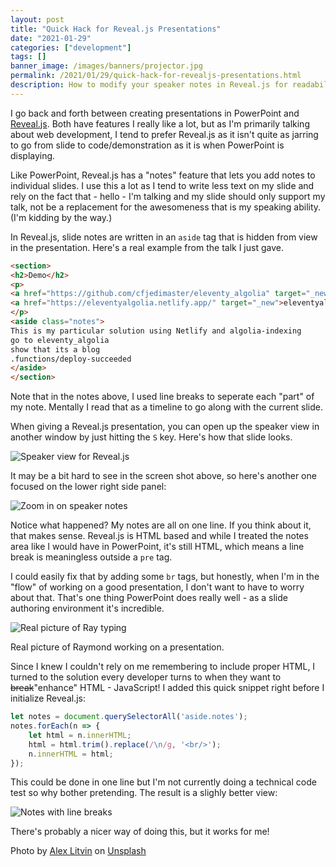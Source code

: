 ```yaml
---
layout: post
title: "Quick Hack for Reveal.js Presentations"
date: "2021-01-29"
categories: ["development"]
tags: []
banner_image: /images/banners/projector.jpg
permalink: /2021/01/29/quick-hack-for-revealjs-presentations.html
description: How to modify your speaker notes in Reveal.js for readability
---
```


I go back and forth between creating presentations in PowerPoint and [Reveal.js](https://revealjs.com/). Both have features I really like a lot, but as I'm primarily talking about web development, I tend to prefer Reveal.js as it isn't quite as jarring to go from slide to code/demonstration as it is when PowerPoint is displaying. 

Like PowerPoint, Reveal.js has a "notes" feature that lets you add notes to individual slides. I use this a lot as I tend to write less text on my slide and rely on the fact that - hello - I'm talking and my slide should only support my talk, not be a replacement for the awesomeness that is my speaking ability. (I'm kidding by the way.)

In Reveal.js, slide notes are written in an `aside` tag that is hidden from view in the presentation. Here's a real example from the talk I just gave.

```html
<section>
<h2>Demo</h2>
<p>
<a href="https://github.com/cfjedimaster/eleventy_algolia" target="_new">github.com/cfjedimaster/eleventy_algolia</a><br/>
<a href="https://eleventyalgolia.netlify.app/" target="_new">eleventyalgolia.netlify.app/</a>
</p>
<aside class="notes">
This is my particular solution using Netlify and algolia-indexing
go to eleventy_algolia 
show that its a blog
.functions/deploy-succeeded
</aside>
</section>
```

Note that in the notes above, I used line breaks to seperate each "part" of my note. Mentally I read that as a timeline to go along with the current slide. 

When giving a Reveal.js presentation, you can open up the speaker view in another window by just hitting the `S` key. Here's how that slide looks.

<p>
<img data-src="https://static.raymondcamden.com/images/2021/01/r1.jpg" alt="Speaker view for Reveal.js" class="lazyload imgborder imgcenter">
</p>

It may be a bit hard to see in the screen shot above, so here's another one focused on the lower right side panel:

<p>
<img data-src="https://static.raymondcamden.com/images/2021/01/r2.jpg" alt="Zoom in on speaker notes" class="lazyload imgborder imgcenter">
</p>

Notice what happened? My notes are all on one line. If you think about it, that makes sense. Reveal.js is HTML based and while I treated the notes area like I would have in PowerPoint, it's still HTML, which means a line break is meaningless outside a `pre` tag. 

I could easily fix that by adding some `br` tags, but honestly, when I'm in the "flow" of working on a good presentation, I don't want to have to worry about that. That's one thing PowerPoint does really well - as a slide authoring environment it's incredible. 

<p>
<img data-src="https://static.raymondcamden.com/images/2021/01/typing.gif" alt="Real picture of Ray typing" class="lazyload imgborder imgcenter">
<figcaption>Real picture of Raymond working on a presentation.</figcaption>
</p>

Since I knew I couldn't rely on me remembering to include proper HTML, I turned to the solution every developer turns to when they want to <strike>break</strike>"enhance" HTML - JavaScript! I added this quick snippet right before I initialize Reveal.js:

```js
let notes = document.querySelectorAll('aside.notes');
notes.forEach(n => {
	let html = n.innerHTML;
	html = html.trim().replace(/\n/g, '<br/>');
	n.innerHTML = html;
});
```

This could be done in one line but I'm not currently doing a technical code test so why bother pretending. The result is a slighly better view:

<p>
<img data-src="https://static.raymondcamden.com/images/2021/01/r3.jpg" alt="Notes with line breaks" class="lazyload imgborder imgcenter">
</p>

There's probably a nicer way of doing this, but it works for me! 

<span>Photo by <a href="https://unsplash.com/@alexlitvin?utm_source=unsplash&amp;utm_medium=referral&amp;utm_content=creditCopyText">Alex Litvin</a> on <a href="https://unsplash.com/s/photos/presentation?utm_source=unsplash&amp;utm_medium=referral&amp;utm_content=creditCopyText">Unsplash</a></span>